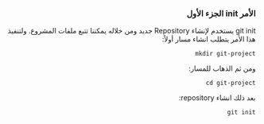 




### <div dir=rtl>الأمر init الجزء الأول<dir>

<div dir=rtl> git init يستخدم لإنشاء Repository جديد ومن خلاله يمكننا تتبع ملفات المشروع.
ولتنفيذ  هذا الأمر يتطلب انشاء مسار أولاً:

 ``
 mkdir git-project
``

ومن ثم الذهاب للمسار:

``
cd git-project
`` 

بعد ذلك انشاء repository:

``
git init
`` 
 

 <dir>
